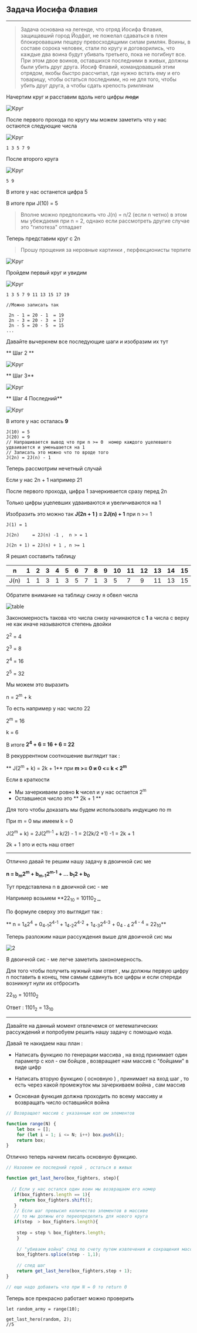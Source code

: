 ## Задача Иосифа Флавия

---



> Задача основана на легенде, что отряд Иосифа Флавия, защищавший город Йодфат, не пожелал сдаваться в плен блокировавшим пещеру превосходящими силам римлян. Воины, в составе сорока человек, стали по кругу и договорились, что каждые два воина будут убивать третьего, пока не погибнут все. При этом двое воинов, оставшихся последними в живых, должны были убить друг друга. Иосиф Флавий, командовавший этим отрядом, якобы быстро рассчитал, где нужно встать ему и его товарищу, чтобы остаться последними, но не для того, чтобы убить друг друга, а чтобы сдать крепость римлянам

Начертим круг и расставим вдоль него цифры ~~люди~~

![Круг](http://i12.pixs.ru/storage/9/7/4/1486014025_8884417_25019974.png)

После первого прохода по кругу мы можем заметить что у нас остаются следующие числа

![Круг](http://i12.pixs.ru/storage/9/9/3/circleones_9347590_25019993.png)

```
1 3 5 7 9
```
После второго круга 

![Круг](http://i12.pixs.ru/storage/0/0/5/circleonet_9684156_25020005.png)

```
5 9
```

В итоге у нас останется цифра 5

В итоге при J(10) = 5

> Вполне можно предположить что J(n) = n/2 (если n четно) в этом мы убеждаемя при n = 2, однако если рассмотреть другие случае это "гипотеза" отпадает

Теперь представим круг с 2n 
> Прошу прощения за неровные картинки , перфекционисты терпите

![Круг](http://i12.pixs.ru/storage/0/5/6/20jpg_4151589_25020056.jpg)

Пройдем первый круг и увидим

![Круг](http://i12.pixs.ru/storage/0/6/3/20steponej_4997890_25020063.jpg)

```
1 3 5 7 9 11 13 15 17 19

//Можно записать так

 2n - 1 = 20 - 1  = 19
 2n - 3 = 20 - 3  = 17
 2n - 5 = 20 - 5  = 15 
...
```
Давайте вычеркнем все последующие шаги и изобразим их тут

** Шаг 2 **

![Круг](http://i12.pixs.ru/storage/1/1/9/20steptwoj_5540273_25020119.jpg)


** Шаг 3**

![Круг](http://i12.pixs.ru/storage/1/2/6/20stepthre_8123906_25020126.jpg)

** Шаг 4 Последний**

![Круг](http://i12.pixs.ru/storage/1/3/0/20stepfour_4738959_25020130.jpg)

В итоге у нас осталась **9**

```
J(10) = 5
J(20) = 9
// Напрашивается вывод что при n >= 0  номер каждого уцелевшего удваивается и уменьшается на 1
// Записать это можно что то вроде того
J(2n) = 2J(n) - 1
```

Теперь рассмотрим нечетный случай

Если у нас 2n + 1 например 21

После первого прохода, цифра 1 зачеркивается сразу перед 2n

Только цифры уцелевших удваиваются и увеличиваются на 1

Изобразить это можно так  **J(2n + 1 ) = 2J(n) + 1** при n >= 1

```
J(1) = 1

J(2n)     = 2J(n) -1 ,  n > = 1

J(2n + 1) = 2J(n) + 1 , n >= 1

```


Я решил составить таблицу 

| n    | 1 | 2 | 3 | 4 | 5 | 6 | 7 | 8 | 9 | 10 | 11 | 12 | 13 | 14 | 15 | 16 | 17 | 18 | 19 | 20 | 21 | 22 | 23 | 24 | 25 | 26 | 27 | 28 | 29 | 30 | 31 | 32 |
|------|---|---|---|---|---|---|---|---|---|----|----|----|---:|----|----|----|----|----|----|----|----|----|----|----|----|----|----|----|----|----|----|----|
| J(n) | 1 | 1 | 3 | 1 | 3 | 5 | 7 | 1 | 3 | 5  | 7  | 9  | 11 | 13 | 15 | 1  | 3  | 5  | 7  | 9  | 11 | 13 | 15 | 17 | 19 | 21 | 23 | 25 | 27 | 29 | 31 | 1  |


Обратите внимание на таблицу снизу я обвел числа

![table](http://i9.pixs.ru/storage/4/2/8/tablenumbe_5979888_25020428.png)

Закономерность такова что числа снизу начинаются с **1** а числа с верху не как иначе называются
степень двойки


2<sup>2</sup> = 4

2<sup>3</sup> = 8

2<sup>4</sup> = 16

2<sup>5</sup> = 32


Мы можем это выразить 

n = 2<sup>m</sup> + k

То есть например у нас число 22

2<sup>m</sup>  = 16

k = 6

В итоге **2<sup>4</sup> + 6 = 16 + 6 = 22**


В рекуррентном соотношение выглядит так : 

** J(2<sup>m</sup> + k) = 2k + 1** при **m >= 0 и 0 <= k < 2<sup>m</sup>**

 Если в краткости

* Мы зачеркиваем ровно **k** чисел и у нас остается 2<sup>m</sup>
* Оставшиеся число это ** 2k + 1 **


Для того чтобы доказать мы будем использовать  индукцию по  m 

При m = 0 мы имеем k = 0

J(2<sup>m</sup>  + k) = 2J(2<sup>m-1</sup> + k/2) - 1 = 2(2k/2 +1) -1 = 2k + 1

2k + 1 это и есть наш ответ


---


Отлично давай те решим нашу задачу в двоичной сис ме 

**n = b<sub>m</sub>2<sup>m</sup> + b<sub>m-1</sub>2<sup>m-1</sup> + ... b<sub>1</sub>2 + b<sub>0</sub>**

Тут представлена n  в двоичной сис - ме

Например возьмем **22<sub>10</sub> = 10110<sub>2<sub> **

По формуле сверху это выглядит так : 

**  n  = 1<sub>4</sub>2</sub><sup>4</sup> + 0<sub>4-1</sub>2</sub><sup>4-1</sup> + 1<sub>4-2</sub>2</sub><sup>4-2</sup> + 1<sub>4-3</sub>2</sub><sup>4-3</sup> +
0<sub>4 - 4 </sub>2</sub><sup>4 - 4</sup>  = 22<sub>10</sub>**

Теперь разложим наши рассуждения выше для двоичной сис мы

![2](http://i12.pixs.ru/storage/7/7/3/dvoichnaya_5550421_25028773.jpg)

В двоичной сис - ме легче заметить закономерность.

Для того чтобы получить нужный нам ответ , мы должны первую цифру n поставить в конец, тем самым сдвинуть все цифры и  если спереди возникнут нули их отбросить

22<sub>10</sub> = 10110<sub>2</sub>

Ответ  : 1101<sub>2</sub> = 13<sub>10</sub> 

---



Давайте на данный момент отвлечемся от метематических рассуждений и попробуем решить нашу задачу с помощью кода.


Давай те накидаем наш план :

* Написать функцию по генерации массива , на вход принимает один параметр с кол - ом бойцов , возвращает нам массив с "бойцами" в виде цифр

* Написать вторую функцию ( основную )  , принимает на вход шаг , то есть через какой промежуток мы зачеркиваем война , сам массив

* Основная функция должна проходить по всему массиву и возвращать число оставшийся война


```javascript
// Возвращает массив с указанным кол ом элементов

function range(N) {
    let box = [];
    for (let i = 1; i <= N; i++) box.push(i);
    return box;
}
```

Отлично теперь начнем писать основную функцию.
```javascript
// Назовем ее последний герой , остаться в живых

function get_last_hero(box_fighters, step){
 
  // Если у нас остался один воин мы возвращаем его номер
   if(box_fighters.length == 1){
     return box_fighters.shift();
   } 
   // Если шаг превысил количество элементов в массиве
   // то мы должны его переопределить для нового круга
   if(step  > box_fighters.length){
   
    step = step % box_fighters.length;
    }
  
    // "убиваем война" след по счету путем извлечения и сокращения массива на 1
    box_fighters.splice(step - 1,1);
    
    // след шаг
    return get_last_hero(box_fighters,step + 1);
}

// еще надо добавить что при N = 0 то return 0
```
Теперь все прекрасно работает можно проверить

```
let random_army = range(10);

get_last_hero(random, 2);
//5

```

